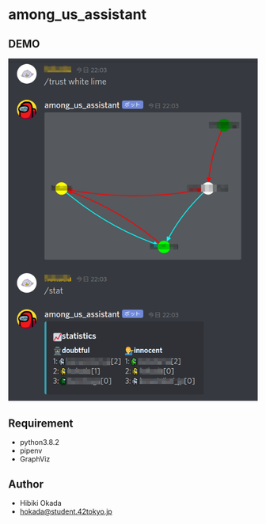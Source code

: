 # among_us_assistant

## DEMO

![demo](./pictures/among_us_assistant.png)

## Requirement

- python3.8.2
- pipenv
- GraphViz

## Author

- Hibiki Okada
- <hokada@student.42tokyo.jp>
